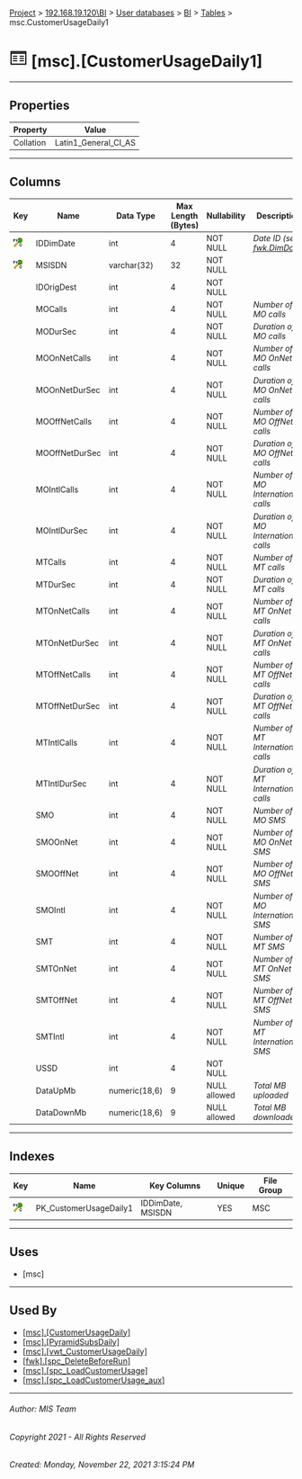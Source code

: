 #### 

[Project](../../../../index.md) > [192.168.19.120\\BI](../../../index.md) > [User databases](../../index.md) > [BI](../index.md) > [Tables](Tables.md) > msc.CustomerUsageDaily1

# ![Tables](../../../../Images/Table32.png) [msc].[CustomerUsageDaily1]

---

## <a name="#properties"></a>Properties

| Property | Value |
|---|---|
| Collation | Latin1_General_CI_AS |


---

## <a name="#columns"></a>Columns

| Key | Name | Data Type | Max Length (Bytes) | Nullability | Description |
|---|---|---|---|---|---|
| [![Cluster Primary Key PK_CustomerUsageDaily1: IDDimDate\MSISDN](../../../../Images/pkcluster.png)](#indexes) | IDDimDate | int | 4 | NOT NULL | _Date ID (see [fwk.DimDate](DimDate.md))_ |
| [![Cluster Primary Key PK_CustomerUsageDaily1: IDDimDate\MSISDN](../../../../Images/pkcluster.png)](#indexes) | MSISDN | varchar(32) | 32 | NOT NULL |  |
|  | IDOrigDest | int | 4 | NOT NULL |  |
|  | MOCalls | int | 4 | NOT NULL | _Number of MO calls_ |
|  | MODurSec | int | 4 | NOT NULL | _Duration of MO calls_ |
|  | MOOnNetCalls | int | 4 | NOT NULL | _Number of MO OnNet calls_ |
|  | MOOnNetDurSec | int | 4 | NOT NULL | _Duration of MO OnNet calls_ |
|  | MOOffNetCalls | int | 4 | NOT NULL | _Number of MO OffNet calls_ |
|  | MOOffNetDurSec | int | 4 | NOT NULL | _Duration of MO OffNet calls_ |
|  | MOIntlCalls | int | 4 | NOT NULL | _Number of MO International calls_ |
|  | MOIntlDurSec | int | 4 | NOT NULL | _Duration of MO International calls_ |
|  | MTCalls | int | 4 | NOT NULL | _Number of MT calls_ |
|  | MTDurSec | int | 4 | NOT NULL | _Duration of MT calls_ |
|  | MTOnNetCalls | int | 4 | NOT NULL | _Number of MT OnNet calls_ |
|  | MTOnNetDurSec | int | 4 | NOT NULL | _Duration of MT OnNet calls_ |
|  | MTOffNetCalls | int | 4 | NOT NULL | _Number of MT OffNet calls_ |
|  | MTOffNetDurSec | int | 4 | NOT NULL | _Duration of MT OffNet calls_ |
|  | MTIntlCalls | int | 4 | NOT NULL | _Number of MT International calls_ |
|  | MTIntlDurSec | int | 4 | NOT NULL | _Duration of MT International calls_ |
|  | SMO | int | 4 | NOT NULL | _Number of MO SMS_ |
|  | SMOOnNet | int | 4 | NOT NULL | _Number of MO OnNet SMS_ |
|  | SMOOffNet | int | 4 | NOT NULL | _Number of MO OffNet SMS_ |
|  | SMOIntl | int | 4 | NOT NULL | _Number of MO International SMS_ |
|  | SMT | int | 4 | NOT NULL | _Number of MT SMS_ |
|  | SMTOnNet | int | 4 | NOT NULL | _Number of MT OnNet SMS_ |
|  | SMTOffNet | int | 4 | NOT NULL | _Number of MT OffNet SMS_ |
|  | SMTIntl | int | 4 | NOT NULL | _Number of MT International SMS_ |
|  | USSD | int | 4 | NOT NULL |  |
|  | DataUpMb | numeric(18,6) | 9 | NULL allowed | _Total MB uploaded_ |
|  | DataDownMb | numeric(18,6) | 9 | NULL allowed | _Total MB downloaded_ |


---

## <a name="#indexes"></a>Indexes

| Key | Name | Key Columns | Unique | File Group |
|---|---|---|---|---|
| [![Cluster Primary Key PK_CustomerUsageDaily1: IDDimDate\MSISDN](../../../../Images/pkcluster.png)](#indexes) | PK_CustomerUsageDaily1 | IDDimDate, MSISDN | YES | MSC |


---

## <a name="#uses"></a>Uses

* [msc]


---

## <a name="#usedby"></a>Used By

* [[msc].[CustomerUsageDaily]](../Views/CustomerUsageDaily_000c.md)
* [[msc].[PyramidSubsDaily]](../Views/PyramidSubsDaily.md)
* [[msc].[vwt_CustomerUsageDaily]](../Views/vwt_CustomerUsageDaily_000e.md)
* [[fwk].[spc_DeleteBeforeRun]](../Programmability/Stored_Procedures/spc_DeleteBeforeRun.md)
* [[msc].[spc_LoadCustomerUsage]](../Programmability/Stored_Procedures/spc_LoadCustomerUsage_000g.md)
* [[msc].[spc_LoadCustomerUsage_aux]](../Programmability/Stored_Procedures/spc_LoadCustomerUsage_aux.md)


---

###### Author:  MIS Team

###### Copyright 2021 - All Rights Reserved

###### Created: Monday, November 22, 2021 3:15:24 PM

